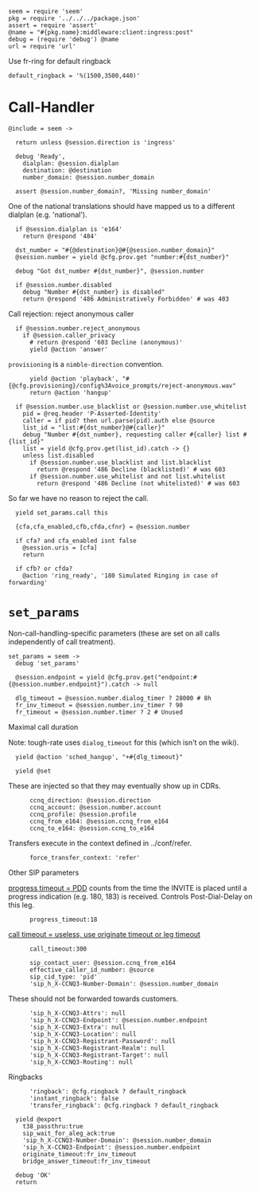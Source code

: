     seem = require 'seem'
    pkg = require '../../../package.json'
    assert = require 'assert'
    @name = "#{pkg.name}:middleware:client:ingress:post"
    debug = (require 'debug') @name
    url = require 'url'

Use fr-ring for default ringback

    default_ringback = '%(1500,3500,440)'

Call-Handler
============

    @include = seem ->

      return unless @session.direction is 'ingress'

      debug 'Ready',
        dialplan: @session.dialplan
        destination: @destination
        number_domain: @session.number_domain

      assert @session.number_domain?, 'Missing number_domain'

One of the national translations should have mapped us to a different dialplan (e.g. 'national').

      if @session.dialplan is 'e164'
        return @respond '484'

      dst_number = "#{@destination}@#{@session.number_domain}"
      @session.number = yield @cfg.prov.get "number:#{dst_number}"

      debug "Got dst_number #{dst_number}", @session.number

      if @session.number.disabled
        debug "Number #{dst_number} is disabled"
        return @respond '486 Administratively Forbidden' # was 403

Call rejection: reject anonymous caller

      if @session.number.reject_anonymous
        if @session.caller_privacy
          # return @respond '603 Decline (anonymous)'
          yield @action 'answer'

`provisioning` is a `nimble-direction` convention.

          yield @action 'playback', "#{@cfg.provisioning}/config%3Avoice_prompts/reject-anonymous.wav"
          return @action 'hangup'

      if @session.number.use_blacklist or @session.number.use_whitelist
        pid = @req.header 'P-Asserted-Identity'
        caller = if pid? then url.parse(pid).auth else @source
        list_id = "list:#{dst_number}@#{caller}"
        debug "Number #{dst_number}, requesting caller #{caller} list #{list_id}"
        list = yield @cfg.prov.get(list_id).catch -> {}
        unless list.disabled
          if @session.number.use_blacklist and list.blacklist
            return @respond '486 Decline (blacklisted)' # was 603
          if @session.number.use_whitelist and not list.whitelist
            return @respond '486 Decline (not whitelisted)' # was 603

So far we have no reason to reject the call.

      yield set_params.call this

      {cfa,cfa_enabled,cfb,cfda,cfnr} = @session.number

      if cfa? and cfa_enabled isnt false
        @session.uris = [cfa]
        return

      if cfb? or cfda?
        @action 'ring_ready', '180 Simulated Ringing in case of forwarding'

`set_params`
============

Non-call-handling-specific parameters (these are set on all calls independently of call treatment).

    set_params = seem ->
      debug 'set_params'

      @session.endpoint = yield @cfg.prov.get("endpoint:#{@session.number.endpoint}").catch -> null

      dlg_timeout = @session.number.dialog_timer ? 28000 # 8h
      fr_inv_timeout = @session.number.inv_timer ? 90
      fr_timeout = @session.number.timer ? 2 # Unused

Maximal call duration

Note: tough-rate uses `dialog_timeout` for this (which isn't on the wiki).

      yield @action 'sched_hangup', "+#{dlg_timeout}"

      yield @set

These are injected so that they may eventually show up in CDRs.

          ccnq_direction: @session.direction
          ccnq_account: @session.number.account
          ccnq_profile: @session.profile
          ccnq_from_e164: @session.ccnq_from_e164
          ccnq_to_e164: @session.ccnq_to_e164

Transfers execute in the context defined in ../conf/refer.

          force_transfer_context: 'refer'

Other SIP parameters

[progress timeout = PDD](https://wiki.freeswitch.org/wiki/Channel_Variables#progress_timeout)
counts from the time the INVITE is placed until a progress indication (e.g. 180, 183) is received. Controls Post-Dial-Delay on this leg.

          progress_timeout:18

[call timeout = useless, use originate timeout or leg timeout](https://wiki.freeswitch.org/wiki/Channel_Variables#call_timeout)

          call_timeout:300

          sip_contact_user: @session.ccnq_from_e164
          effective_caller_id_number: @source
          sip_cid_type: 'pid'
          'sip_h_X-CCNQ3-Number-Domain': @session.number_domain

These should not be forwarded towards customers.

          'sip_h_X-CCNQ3-Attrs': null
          'sip_h_X-CCNQ3-Endpoint': @session.number.endpoint
          'sip_h_X-CCNQ3-Extra': null
          'sip_h_X-CCNQ3-Location': null
          'sip_h_X-CCNQ3-Registrant-Password': null
          'sip_h_X-CCNQ3-Registrant-Realm': null
          'sip_h_X-CCNQ3-Registrant-Target': null
          'sip_h_X-CCNQ3-Routing': null

Ringbacks

          'ringback': @cfg.ringback ? default_ringback
          'instant_ringback': false
          'transfer_ringback': @cfg.ringback ? default_ringback

      yield @export
        t38_passthru:true
        sip_wait_for_aleg_ack:true
        'sip_h_X-CCNQ3-Number-Domain': @session.number_domain
        'sip_h_X-CCNQ3-Endpoint': @session.number.endpoint
        originate_timeout:fr_inv_timeout
        bridge_answer_timeout:fr_inv_timeout

      debug 'OK'
      return
